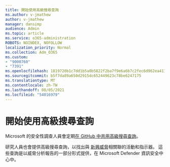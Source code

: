 ```yaml
---
title: 開始使用高級搜尋查詢
ms.author: v-jmathew
author: v-jmathew
manager: dansimp
audience: Admin
ms.topic: article
ms.service: o365-administration
ROBOTS: NOINDEX, NOFOLLOW
localization_priority: Normal
ms.collection: Adm_O365
ms.custom:
- "9000760"
- "7391"
ms.openlocfilehash: 1819720b1c7dd1b5a0b5822f2ba7f9e6a6b7c2fec6d962ea411b8a3a350cc758
ms.sourcegitcommit: b5f7da89a650d2915dc652449623c78be6247175
ms.translationtype: MT
ms.contentlocale: zh-TW
ms.lasthandoff: 08/05/2021
ms.locfileid: "54016979"
---
```

# <a name="get-started-with-advanced-hunting-queries"></a>開始使用高級搜尋查詢

Microsoft 的安全性調查人員會定期[在 GitHub 中共用高級搜尋查詢](https://go.microsoft.com/fwlink/?linkid=2144624)。

研究人員也會提供高級搜尋查詢，以找出與 [新興威脅](https://go.microsoft.com/fwlink/?linkid=2145808)相關聯的活動和指示器。 這些查詢是以威脅分析報告的一部分形式提供，在 Microsoft Defender 資訊安全中心中。
